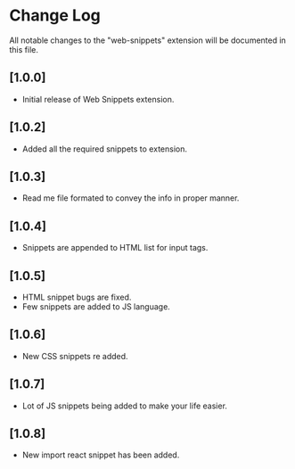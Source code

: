 # Change Log

All notable changes to the "web-snippets" extension will be documented in this file.

## [1.0.0]
- Initial release of Web Snippets extension.

## [1.0.2]
- Added all the required snippets to extension.

## [1.0.3]
- Read me file formated to convey the info in proper manner.

## [1.0.4]
- Snippets are appended to HTML list for input tags.

## [1.0.5]
- HTML snippet bugs are fixed.
- Few snippets are added to JS language.

## [1.0.6]
- New CSS snippets re added.
## [1.0.7]
- Lot of JS snippets being added to make your life easier.

## [1.0.8]
- New import react snippet has been added.